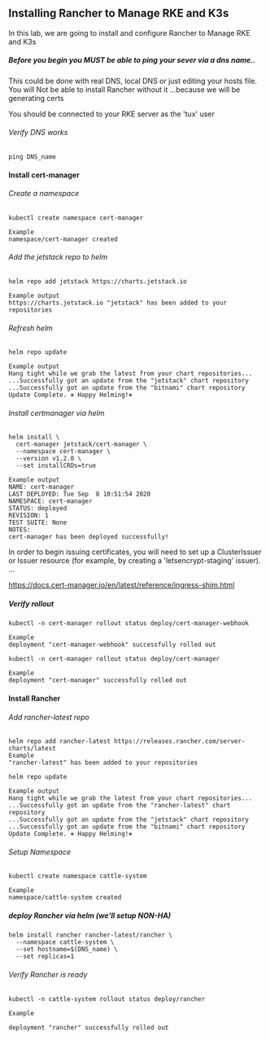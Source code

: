 ## Installing Rancher to Manage RKE and K3s

In this lab, we are going to install and configure Rancher to Manage RKE and K3s


##### Before you begin you MUST be able to ping your sever via a dns name..
   This could be done with real DNS, local DNS or just editing your hosts file.
   You will Not be able to install Rancher without it ...because we will be generating certs

   You should be connected to your RKE server as the 'tux' user

###### Verify DNS works
```
ping DNS_name
```

#### Install cert-manager

###### Create a namespace
```
kubectl create namespace cert-manager

Example
namespace/cert-manager created
```
###### Add the jetstack repo to helm
```
helm repo add jetstack https://charts.jetstack.io

Example output
https://charts.jetstack.io "jetstack" has been added to your repositories
```

###### Refresh helm
```
helm repo update

Example output
Hang tight while we grab the latest from your chart repositories...
...Successfully got an update from the "jetstack" chart repository
...Successfully got an update from the "bitnami" chart repository
Update Complete. ⎈ Happy Helming!⎈
```
###### Install certmanager via helm
```
helm install \
  cert-manager jetstack/cert-manager \
  --namespace cert-manager \
  --version v1.2.0 \
  --set installCRDs=true

Example output
NAME: cert-manager
LAST DEPLOYED: Tue Sep  8 10:51:54 2020
NAMESPACE: cert-manager
STATUS: deployed
REVISION: 1
TEST SUITE: None
NOTES:
cert-manager has been deployed successfully!
```

In order to begin issuing certificates, you will need to set up a ClusterIssuer
or Issuer resource (for example, by creating a 'letsencrypt-staging' issuer).
...

https://docs.cert-manager.io/en/latest/reference/ingress-shim.html


##### Verify rollout
```
kubectl -n cert-manager rollout status deploy/cert-manager-webhook

Example
deployment "cert-manager-webhook" successfully rolled out
```
```
kubectl -n cert-manager rollout status deploy/cert-manager

Example
deployment "cert-manager" successfully rolled out
```




#### Install Rancher
###### Add rancher-latest repo

```
helm repo add rancher-latest https://releases.rancher.com/server-charts/latest
Example
"rancher-latest" has been added to your repositories
```
```
helm repo update

Example output
Hang tight while we grab the latest from your chart repositories...
...Successfully got an update from the "rancher-latest" chart repository
...Successfully got an update from the "jetstack" chart repository
...Successfully got an update from the "bitnami" chart repository
Update Complete. ⎈ Happy Helming!⎈
```


###### Setup Namespace
```
kubectl create namespace cattle-system

Example
namespace/cattle-system created
```

##### deploy Rancher via helm (we'll setup NON-HA)

```
helm install rancher rancher-latest/rancher \
  --namespace cattle-system \
  --set hostname=$(DNS_name) \
  --set replicas=1
```

###### Verify Rancher is ready
```
kubectl -n cattle-system rollout status deploy/rancher

Example

deployment "rancher" successfully rolled out
```
